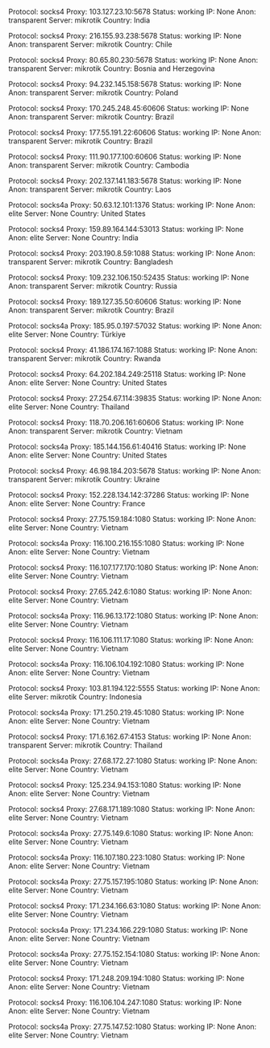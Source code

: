 Protocol: socks4
Proxy: 103.127.23.10:5678
Status: working
IP: None
Anon: transparent
Server: mikrotik
Country: India

Protocol: socks4
Proxy: 216.155.93.238:5678
Status: working
IP: None
Anon: transparent
Server: mikrotik
Country: Chile

Protocol: socks4
Proxy: 80.65.80.230:5678
Status: working
IP: None
Anon: transparent
Server: mikrotik
Country: Bosnia and Herzegovina

Protocol: socks4
Proxy: 94.232.145.158:5678
Status: working
IP: None
Anon: transparent
Server: mikrotik
Country: Poland

Protocol: socks4
Proxy: 170.245.248.45:60606
Status: working
IP: None
Anon: transparent
Server: mikrotik
Country: Brazil

Protocol: socks4
Proxy: 177.55.191.22:60606
Status: working
IP: None
Anon: transparent
Server: mikrotik
Country: Brazil

Protocol: socks4
Proxy: 111.90.177.100:60606
Status: working
IP: None
Anon: transparent
Server: mikrotik
Country: Cambodia

Protocol: socks4
Proxy: 202.137.141.183:5678
Status: working
IP: None
Anon: transparent
Server: mikrotik
Country: Laos

Protocol: socks4a
Proxy: 50.63.12.101:1376
Status: working
IP: None
Anon: elite
Server: None
Country: United States

Protocol: socks4
Proxy: 159.89.164.144:53013
Status: working
IP: None
Anon: elite
Server: None
Country: India

Protocol: socks4
Proxy: 203.190.8.59:1088
Status: working
IP: None
Anon: transparent
Server: mikrotik
Country: Bangladesh

Protocol: socks4
Proxy: 109.232.106.150:52435
Status: working
IP: None
Anon: transparent
Server: mikrotik
Country: Russia

Protocol: socks4
Proxy: 189.127.35.50:60606
Status: working
IP: None
Anon: transparent
Server: mikrotik
Country: Brazil

Protocol: socks4a
Proxy: 185.95.0.197:57032
Status: working
IP: None
Anon: elite
Server: None
Country: Türkiye

Protocol: socks4
Proxy: 41.186.174.167:1088
Status: working
IP: None
Anon: transparent
Server: mikrotik
Country: Rwanda

Protocol: socks4
Proxy: 64.202.184.249:25118
Status: working
IP: None
Anon: elite
Server: None
Country: United States

Protocol: socks4
Proxy: 27.254.67.114:39835
Status: working
IP: None
Anon: elite
Server: None
Country: Thailand

Protocol: socks4
Proxy: 118.70.206.161:60606
Status: working
IP: None
Anon: transparent
Server: mikrotik
Country: Vietnam

Protocol: socks4a
Proxy: 185.144.156.61:40416
Status: working
IP: None
Anon: elite
Server: None
Country: United States

Protocol: socks4
Proxy: 46.98.184.203:5678
Status: working
IP: None
Anon: transparent
Server: mikrotik
Country: Ukraine

Protocol: socks4
Proxy: 152.228.134.142:37286
Status: working
IP: None
Anon: elite
Server: None
Country: France

Protocol: socks4
Proxy: 27.75.159.184:1080
Status: working
IP: None
Anon: elite
Server: None
Country: Vietnam

Protocol: socks4a
Proxy: 116.100.216.155:1080
Status: working
IP: None
Anon: elite
Server: None
Country: Vietnam

Protocol: socks4
Proxy: 116.107.177.170:1080
Status: working
IP: None
Anon: elite
Server: None
Country: Vietnam

Protocol: socks4
Proxy: 27.65.242.6:1080
Status: working
IP: None
Anon: elite
Server: None
Country: Vietnam

Protocol: socks4a
Proxy: 116.96.13.172:1080
Status: working
IP: None
Anon: elite
Server: None
Country: Vietnam

Protocol: socks4
Proxy: 116.106.111.17:1080
Status: working
IP: None
Anon: elite
Server: None
Country: Vietnam

Protocol: socks4a
Proxy: 116.106.104.192:1080
Status: working
IP: None
Anon: elite
Server: None
Country: Vietnam

Protocol: socks4
Proxy: 103.81.194.122:5555
Status: working
IP: None
Anon: elite
Server: mikrotik
Country: Indonesia

Protocol: socks4a
Proxy: 171.250.219.45:1080
Status: working
IP: None
Anon: elite
Server: None
Country: Vietnam

Protocol: socks4
Proxy: 171.6.162.67:4153
Status: working
IP: None
Anon: transparent
Server: mikrotik
Country: Thailand

Protocol: socks4a
Proxy: 27.68.172.27:1080
Status: working
IP: None
Anon: elite
Server: None
Country: Vietnam

Protocol: socks4
Proxy: 125.234.94.153:1080
Status: working
IP: None
Anon: elite
Server: None
Country: Vietnam

Protocol: socks4
Proxy: 27.68.171.189:1080
Status: working
IP: None
Anon: elite
Server: None
Country: Vietnam

Protocol: socks4a
Proxy: 27.75.149.6:1080
Status: working
IP: None
Anon: elite
Server: None
Country: Vietnam

Protocol: socks4a
Proxy: 116.107.180.223:1080
Status: working
IP: None
Anon: elite
Server: None
Country: Vietnam

Protocol: socks4a
Proxy: 27.75.157.195:1080
Status: working
IP: None
Anon: elite
Server: None
Country: Vietnam

Protocol: socks4
Proxy: 171.234.166.63:1080
Status: working
IP: None
Anon: elite
Server: None
Country: Vietnam

Protocol: socks4a
Proxy: 171.234.166.229:1080
Status: working
IP: None
Anon: elite
Server: None
Country: Vietnam

Protocol: socks4a
Proxy: 27.75.152.154:1080
Status: working
IP: None
Anon: elite
Server: None
Country: Vietnam

Protocol: socks4
Proxy: 171.248.209.194:1080
Status: working
IP: None
Anon: elite
Server: None
Country: Vietnam

Protocol: socks4
Proxy: 116.106.104.247:1080
Status: working
IP: None
Anon: elite
Server: None
Country: Vietnam

Protocol: socks4a
Proxy: 27.75.147.52:1080
Status: working
IP: None
Anon: elite
Server: None
Country: Vietnam

